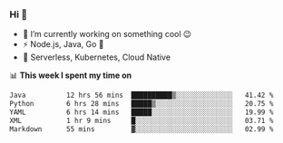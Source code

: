 ### Hi 👋

<!--
**nodejh/nodejh** is a ✨ _special_ ✨ repository because its `README.md` (this file) appears on your GitHub profile.

Here are some ideas to get you started:

- 🔭 I’m currently working on ...
- 🌱 I’m currently learning ...
- 👯 I’m looking to collaborate on ...
- 🤔 I’m looking for help with ...
- 💬 Ask me about ...
- 📫 How to reach me: ...
- 😄 Pronouns: ...
- ⚡ Fun fact: ...
-->

- 🔭 I’m currently working on something cool :wink:
- ⚡ Node.js, Java, Go :thought_balloon:
- 🤖 Serverless, Kubernetes, Cloud Native

📊 **This week I spent my time on**

<!--START_SECTION:waka-->

```txt
Java          12 hrs 56 mins  ██████████▒░░░░░░░░░░░░░░   41.42 %
Python        6 hrs 28 mins   █████▒░░░░░░░░░░░░░░░░░░░   20.75 %
YAML          6 hrs 14 mins   █████░░░░░░░░░░░░░░░░░░░░   19.99 %
XML           1 hr 9 mins     █░░░░░░░░░░░░░░░░░░░░░░░░   03.71 %
Markdown      55 mins         ▓░░░░░░░░░░░░░░░░░░░░░░░░   02.99 %
```

<!--END_SECTION:waka-->


<!--
:traffic_light: **Visitors**

![visitors](https://visitor-badge.glitch.me/badge?page_id=nodejh.nodejh)
-->
